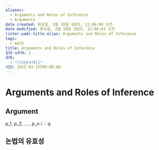 ```yaml
---
aliases:
  - Arguments and Roles of Inference
  - Arguments
date created: 화요일, 3월 18일 2025, 12:06:09 오전
date modified: 화요일, 3월 18일 2025, 12:08:03 오전
linter-yaml-title-alias: Arguments and Roles of Inference
tags:
  - math
title: Arguments and Roles of Inference
강의 n주차: 2
과목:
  - "[[이산수학]]"
시간: 2025-03-15T09:00:00
---
```


# Arguments and Roles of Inference
## Argument 
p_1, p_2, ... , p_n / ∴ q 
## 논법의 유효성
